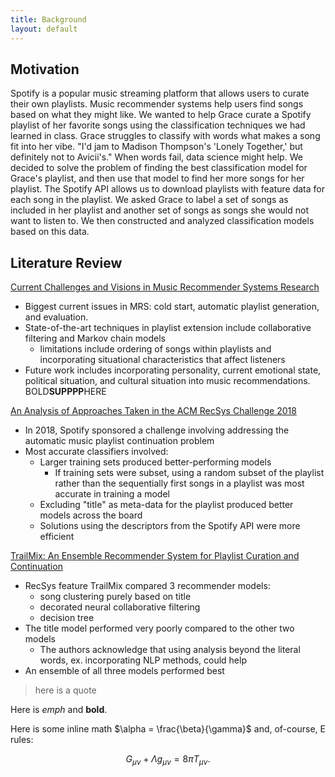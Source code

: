 ```yaml
---
title: Background
layout: default
---
```


## Motivation

Spotify is a popular music streaming platform that allows users to curate their own playlists. 
Music recommender systems help users find songs based on what they might like. 
We wanted to help Grace curate a Spotify playlist of her favorite songs using the classification techniques we had learned in class.
Grace struggles to classify with words what makes a song fit into her vibe. "I'd jam to Madison Thompson's 'Lonely Together,' but definitely not to Avicii's."
When words fail, data science might help. 
We decided to solve the problem of finding the best classification model for Grace's playlist, 
and then use that model to find her more songs for her playlist.
The Spotify API allows us to download playlists with feature data for each song in the playlist.
We asked Grace to label a set of songs as included in her playlist and another set of songs as songs she would not want to listen to.
We then constructed and analyzed classification models based on this data.



## Literature Review 
[Current Challenges and Visions in Music Recommender Systems Research](https://arxiv.org/pdf/1710.03208.pdf)
+ Biggest current issues in MRS: cold start, automatic playlist generation, and evaluation.
+ State-of-the-art techniques in playlist extension include collaborative filtering and Markov chain models
	- limitations include ordering of songs within playlists and incorporating situational characteristics that affect listeners
+ Future work includes incorporating personality, current emotional state, political situation, and cultural situation into music recommendations.
BOLD<b>SUPPPP</b>HERE

[An Analysis of Approaches Taken in the ACM RecSys Challenge 2018](https://arxiv.org/pdf/1810.01520.pdf)
+ In 2018, Spotify sponsored a challenge involving addressing the automatic music playlist continuation problem
+ Most accurate classifiers involved:
	- Larger training sets produced better-performing models
		- If training sets were subset, using a random subset of the playlist rather than the sequentially first songs in a playlist was most accurate in training a model
	- Excluding "title" as meta-data for the playlist produced better models across the board
	- Solutions using the descriptors from the Spotify API were more efficient

[TrailMix: An Ensemble Recommender System for Playlist Curation and Continuation](people.tamu.edu/~zhaoxing623/publications/XZ_TrailMix.pdf)
+ RecSys feature TrailMix compared 3 recommender models:
	- song clustering purely based on title
	- decorated neural collaborative filtering
	- decision tree
+ The title model performed very poorly compared to the other two models
	- The authors acknowledge that using analysis beyond the literal words, ex. incorporating NLP methods, could help
+ An ensemble of all three models performed best

>here is a quote



Here is *emph* and **bold**.

Here is some inline math $\alpha = \frac{\beta}{\gamma}$ and, of-course, E rules:

$$ G_{\mu\nu} + \Lambda g_{\mu\nu}  = 8 \pi T_{\mu\nu} . $$
